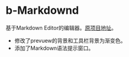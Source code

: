 # b-Markdownd
基于Markdown Editor的编辑器。[原项目地址](http://jbt.github.com/markdown-editor)。
* 修改了prevuew的背景和工具栏背景为渐变色。
* 添加了Markdown语法提示窗口。
